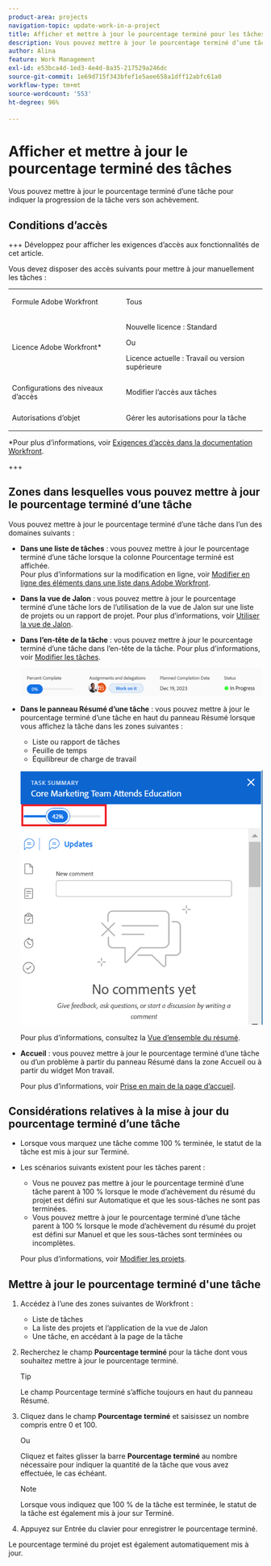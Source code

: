 ```yaml
---
product-area: projects
navigation-topic: update-work-in-a-project
title: Afficher et mettre à jour le pourcentage terminé pour les tâches
description: Vous pouvez mettre à jour le pourcentage terminé d’une tâche pour indiquer la progression de la tâche vers son achèvement.
author: Alina
feature: Work Management
exl-id: e53bca4d-1ed3-4e4d-8a35-217529a246dc
source-git-commit: 1e69d715f343bfef1e5aee658a1dff12abfc61a0
workflow-type: tm+mt
source-wordcount: '553'
ht-degree: 96%

---
```


# Afficher et mettre à jour le pourcentage terminé des tâches

<!--Audited:01/2024-->

Vous pouvez mettre à jour le pourcentage terminé d’une tâche pour indiquer la progression de la tâche vers son achèvement.

## Conditions d’accès

+++ Développez pour afficher les exigences d’accès aux fonctionnalités de cet article.

Vous devez disposer des accès suivants pour mettre à jour manuellement les tâches :

<table style="table-layout:auto"> 
 <col> 
 <col> 
 <tbody> 
  <tr> 
   <td role="rowheader">Formule Adobe Workfront</td> 
   <td> <p>Tous</p> </td> 
  </tr> 
  <tr> 
   <td role="rowheader">Licence Adobe Workfront*</td> 
   <td> <p>Nouvelle licence : Standard</p> 
   Ou
   <p>Licence actuelle : Travail ou version supérieure</p>
   </td> 
  </tr> 
  <tr> 
   <td role="rowheader">Configurations des niveaux d’accès</td> 
   <td> <p>Modifier l’accès aux tâches</p> </td> 
  </tr> 
  <tr> 
   <td role="rowheader">Autorisations d’objet</td> 
   <td> <p>Gérer les autorisations pour la tâche</p>  </td> 
  </tr> 
 </tbody> 
</table>

*Pour plus d’informations, voir [Exigences d’accès dans la documentation Workfront](/help/quicksilver/administration-and-setup/add-users/access-levels-and-object-permissions/access-level-requirements-in-documentation.md).

+++

## Zones dans lesquelles vous pouvez mettre à jour le pourcentage terminé d’une tâche

Vous pouvez mettre à jour le pourcentage terminé d’une tâche dans l’un des domaines suivants :

* **Dans une liste de tâches** : vous pouvez mettre à jour le pourcentage terminé d’une tâche lorsque la colonne Pourcentage terminé est affichée.\
  Pour plus d’informations sur la modification en ligne, voir [Modifier en ligne des éléments dans une liste dans Adobe Workfront](../../../workfront-basics/navigate-workfront/use-lists/inline-edit-objects.md).

* **Dans la vue de Jalon** : vous pouvez mettre à jour le pourcentage terminé d’une tâche lors de l’utilisation de la vue de Jalon sur une liste de projets ou un rapport de projet. Pour plus d’informations, voir [Utiliser la vue de Jalon](../../../reports-and-dashboards/reports/reporting-elements/use-milestone-view.md).

<!--only in legacy commenting: 
* **As you update the task**:  You can update the percent complete option of a task when adding an update to the task.

  >[!IMPORTANT]
  >
  >This option displays only after you enable the Show Percent Complete option.  
  >To enable the percent complete update bar for tasks, do the following:   
  >
  >1. Go to the **Main** menu>your name>**More** icon next to your name >**Edit** > select **Show percent complete on update status**.   
  >![](assets/show-percent-complete-toggle-in-user-profile-350x243.png)  >-->

* **Dans l’en-tête de la tâche** : vous pouvez mettre à jour le pourcentage terminé d’une tâche dans l’en-tête de la tâche. Pour plus d’informations, voir [Modifier les tâches](../../tasks/manage-tasks/edit-tasks.md).

  ![](assets/nwe-updatetaskpercentinheader-350x54.png)

* **Dans le panneau Résumé d’une tâche** : vous pouvez mettre à jour le pourcentage terminé d’une tâche en haut du panneau Résumé lorsque vous affichez la tâche dans les zones suivantes :

   * Liste ou rapport de tâches
   * Feuille de temps
   * Équilibreur de charge de travail

  ![](assets/update-percent-complete-in-task-summary-highlighted.png)

  Pour plus d’informations, consultez la [Vue d’ensemble du résumé](/help/quicksilver/workfront-basics/the-new-workfront-experience/summary-overview.md).

* **Accueil** : vous pouvez mettre à jour le pourcentage terminé d’une tâche ou d’un problème à partir du panneau Résumé dans la zone Accueil ou à partir du widget Mon travail.

  Pour plus d’informations, voir [Prise en main de la page d’accueil](/help/quicksilver/workfront-basics/using-home/using-the-home-area/get-started-with-home.md).

## Considérations relatives à la mise à jour du pourcentage terminé d’une tâche

* Lorsque vous marquez une tâche comme 100 % terminée, le statut de la tâche est mis à jour sur Terminé.
* Les scénarios suivants existent pour les tâches parent :
   * Vous ne pouvez pas mettre à jour le pourcentage terminé d’une tâche parent à 100 % lorsque le mode d’achèvement du résumé du projet est défini sur Automatique et que les sous-tâches ne sont pas terminées.
   * Vous pouvez mettre à jour le pourcentage terminé d’une tâche parent à 100 % lorsque le mode d’achèvement du résumé du projet est défini sur Manuel et que les sous-tâches sont terminées ou incomplètes.

  Pour plus d’informations, voir [Modifier les projets](../manage-projects/edit-projects.md).

## Mettre à jour le pourcentage terminé d&#39;une tâche

1. Accédez à l’une des zones suivantes de Workfront :

   * Liste de tâches
   * La liste des projets et l’application de la vue de Jalon
   * Une tâche, en accédant à la page de la tâche
1. Recherchez le champ **Pourcentage terminé** pour la tâche dont vous souhaitez mettre à jour le pourcentage terminé.

   >[!TIP]
   >
   >  Le champ Pourcentage terminé s’affiche toujours en haut du panneau Résumé.


1. Cliquez dans le champ **Pourcentage terminé** et saisissez un nombre compris entre 0 et 100.

   Ou

   Cliquez et faites glisser la barre **Pourcentage terminé** au nombre nécessaire pour indiquer la quantité de la tâche que vous avez effectuée, le cas échéant.

   >[!NOTE]
   >
   >Lorsque vous indiquez que 100 % de la tâche est terminée, le statut de la tâche est également mis à jour sur Terminé.


1. Appuyez sur Entrée du clavier pour enregistrer le pourcentage terminé.

Le pourcentage terminé du projet est également automatiquement mis à jour.

